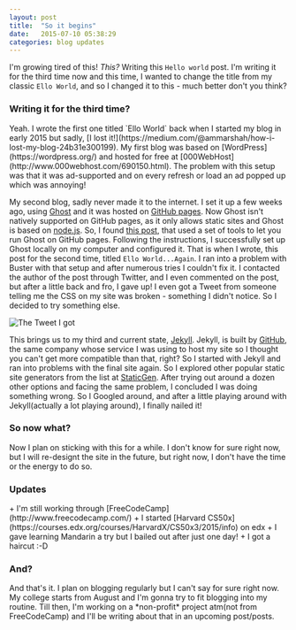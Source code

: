 ```yaml
---
layout: post
title:  "So it begins"
date:   2015-07-10 05:38:29
categories: blog updates
---
```


I'm growing tired of this! *This?* Writing this `Hello world` post. I'm writing it for the third time now and this time, I wanted
to change the title from my classic `Ello World`, and so I changed it to this - much better don't you think?

 <h3>Writing it for the third time?</h3>
 Yeah. I wrote the first one titled `Ello World` back when I started my blog in early 2015 but sadly, [I lost it!](https://medium.com/@ammarshah/how-i-lost-my-blog-24b31e300199). My first blog was based on [WordPress](https://wordpress.org/) and hosted for free at [000WebHost](http://www.000webhost.com/690150.html). The problem with this setup was that it was ad-supported and on every refresh or load an ad popped up which was annoying!  

My second blog, sadly never made it to the internet. I set it up a few weeks ago, using [Ghost](https://ghost.org/) and it was hosted on [GitHub pages](https://pages.github.com/). Now Ghost isn't natively supported on GitHub pages, as it only allows static sites and Ghost is based on [node.js](https://nodejs.org/). So, I found [this post](http://leftofnull.com/2014/02/07/using-github-pages-with-ghost-and-buster-on-windows-part-1/index.html), that used a set of tools to let you run Ghost on GitHub pages. Following the instructions, I successfully set up Ghost locally on my computer and configured it. That is when I wrote, this post for the second time, titled `Ello World...Again`. I ran into a problem with Buster with that setup and after numerous tries I couldn't fix it. I contacted the author of the post through Twitter, and I even commented on the post, but after a little back and fro, I gave up! I even got a Tweet from someone telling me the CSS on my site was broken - something I didn't notice. So I decided to try something else.

![The Tweet I got](http://ammaralishah.me/assets/siteBrokenTweet.jpg)

This brings us to my third and current state, [Jekyll](http://jekyllrb.com/). Jekyll, is built by [GitHub](https://github.com/), the same company whose service I was using to host my site so I thought you can't get more compatible than that, right? So I started with Jekyll and ran into problems with the final site again. So I explored other popular static site generators from the list at [StaticGen](https://www.staticgen.com/). After trying out around a dozen other options and facing the same problem, I concluded I was doing something wrong. So I Googled around, and after a little playing around with Jekyll(actually a lot playing around), I finally nailed it!

<h3>So now what?</h3>
Now I plan on sticking with this for a while. I don't know for sure right now, but I will re-designt the site in the future, but right now, I don't have the time or the energy to do so.

<h3>Updates</h3>
+ I'm still working through [FreeCodeCamp](http://www.freecodecamp.com/)
+ I started [Harvard CS50x](https://courses.edx.org/courses/HarvardX/CS50x3/2015/info) on edx
+ I gave learning Mandarin a try but I bailed out after just one day!
+ I got a haircut :-D

<h3>And?</h3>
And that's it. I plan on blogging regularly but I can't say for sure right now. My college starts from August and I'm gonna try to fit blogging into my routine. Till then, I'm working on a *non-profit* project atm(not from FreeCodeCamp) and I'll be writing about that in an upcoming post/posts.
